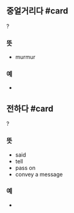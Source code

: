 ## 중얼거리다 #card
?
### 뜻
- murmur
### 예
-
<!--SR:!2025-03-01,4,190-->

## 전하다 #card
?
### 뜻
- said
- tell
- pass on
- convey a message
### 예
-
<!--SR:!2025-03-10,9,210-->
